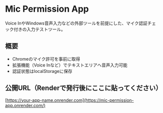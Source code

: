 # Mic Permission App

Voice InやWindows音声入力などの外部ツールを前提にした、マイク認証チェック付きの入力テストツール。

## 概要

- Chromeのマイク許可を事前に取得
- 拡張機能（Voice Inなど）でテキストエリアへ音声入力可能
- 認証状態はlocalStorageに保存

## 公開URL（Renderで発行後にここに貼ってください）

[https://your-app-name.onrender.com](https://mic-permission-app.onrender.com/)
